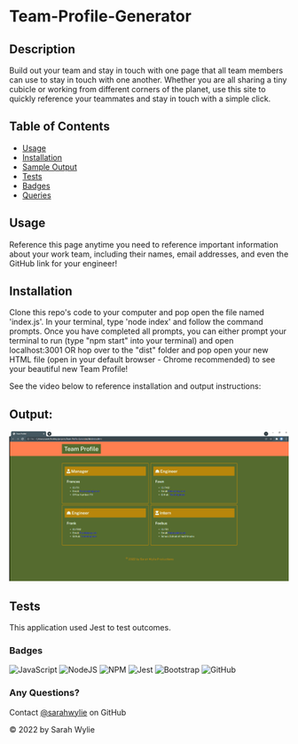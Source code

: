 # Team-Profile-Generator

## Description
Build out your team and stay in touch with one page that all team members can use to stay in touch with one another. Whether you are all sharing a tiny cubicle or working from different corners of the planet, use this site to quickly reference your teammates and stay in touch with a simple click.

## Table of Contents
* [Usage](#usage)
* [Installation](#installation)
* [Sample Output](#output)
* [Tests](#tests)
* [Badges](#badges)
* [Queries](#any-questions)

## Usage
Reference this page anytime you need to reference important information about your work team, including their names, email addresses, and even the GitHub link for your engineer!

## Installation
Clone this repo's code to your computer and pop open the file named 'index.js'. In your terminal, type 'node index' and follow the command prompts. Once you have completed all prompts, you can either prompt your terminal to run (type "npm start" into your terminal) and open localhost:3001 OR hop over to the "dist" folder and pop open your new HTML file (open in your default browser - Chrome recommended) to see your beautiful new Team Profile!

See the video below to reference installation and output instructions:


## Output:
![screenshot](./utils/Screenshot.png)

## Tests
This application used Jest to test outcomes.

### Badges
![JavaScript](https://img.shields.io/badge/javascript-%23323330.svg?style=for-the-badge&logo=javascript&logoColor=%23F7DF1E)
![NodeJS](https://img.shields.io/badge/node.js-6DA55F?style=for-the-badge&logo=node.js&logoColor=white)
![NPM](https://img.shields.io/badge/NPM-%23000000.svg?style=for-the-badge&logo=npm&logoColor=white)
![Jest](https://img.shields.io/badge/-jest-%23C21325?style=for-the-badge&logo=jest&logoColor=white)
![Bootstrap](https://img.shields.io/badge/bootstrap-%23563D7C.svg?style=for-the-badge&logo=bootstrap&logoColor=white)
![GitHub](https://img.shields.io/badge/github-%23121011.svg?style=for-the-badge&logo=github&logoColor=white)

### Any Questions?
Contact [@sarahwylie](https://github.com/sarahwylie) on GitHub

© 2022 by Sarah Wylie
